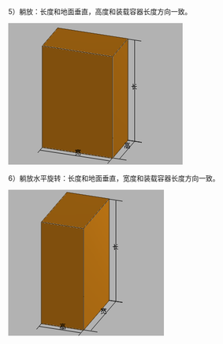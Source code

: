 5）躺放：长度和地面垂直，高度和装载容器长度方向一致。

![](/assets/图片5a.png)

6）躺放水平旋转：长度和地面垂直，宽度和装载容器长度方向一致。

![](/assets/图片6a.png)

